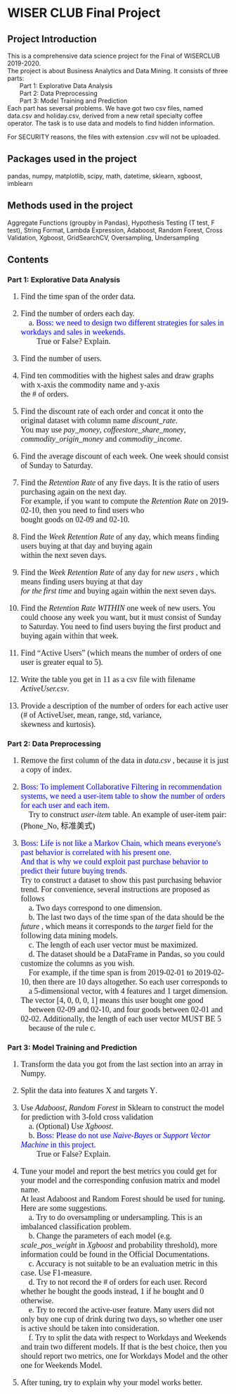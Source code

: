 # WISER CLUB Final Project

## Project Introduction

This is a comprehensive data science project for the Final of WISERCLUB 2019-2020.  <br/>
The project is about Business Analytics and Data Mining. It consists of three parts: <br/>
  Part 1: Explorative Data Analysis <br/>
  Part 2: Data Preprocessing    <br/>
  Part 3: Model Training and Prediction <br/>
Each part has seversal problems. We have got two csv files, named data.csv and holiday.csv, derived from
a new retail specialty coffee operator. The task is to use data and models to find hidden information.

For SECURITY reasons, the files with extension .csv will not be uploaded.

## Packages used in the project

pandas, numpy, matplotlib, scipy, math, datetime, sklearn, xgboost, imblearn

## Methods used in the project

Aggregate Functions (groupby in Pandas), Hypothesis Testing (T test, F test), String Format, Lambda Expression,
Adaboost, Random Forest, Cross Validation, Xgboost, GridSearchCV, Oversampling, Undersampling

## Contents

### Part 1: Explorative Data Analysis

<font size=4, face="Calibri">
    
1.	Find the time span of the order data. <br/>

2.	Find the number of orders each day. <br/>
&emsp;a.	<font color = 'blue'>Boss: we need to design two different strategies for sales in workdays and sales in weekends.</font> <br/> &emsp;&emsp;True or False? Explain. <br/>

3.	Find the number of users. <br/>

4.	Find ten commodities with the highest sales and draw graphs with x-axis the commodity name and y-axis<br/> 
    the # of orders. <br/>

5.  Find the discount rate of each order and concat it onto the original dataset with column name *<font>discount_rate</font>*.<br/>
    You may use *<font>pay_money</font>*, *<font>coffeestore_share_money</font>*, *<font>commodity_origin_money</font>* and *<font>commodity_income</font>*. <br/>

6.	Find the average discount of each week. One week should consist of Sunday to Saturday. <br/>

7.	Find the *<font>Retention Rate</font>* of any five days. It is the ratio of users purchasing again on the next day. <br/>
    For example, if you want to compute the *<font>Retention Rate</font>* on 2019-02-10, then you need to find users who <br/>
    bought goods on 02-09 and 02-10. <br/>

8.  Find the *<font>Week Retention Rate</font>* of any day, which means finding users buying at that day and buying again <br/>
    within the next seven days. <br/>

9.  Find the *<font>Week Retention Rate</font>* of any day for *<font>new users</font>*  , which means finding users buying at that day <br/>*<font>for the first time</font>*  and buying again within the next seven days. <br/>

10. Find the *<font>Retention Rate</font>* *<font>WITHIN</font>* one week of new users. You could choose any week you want, but it must consist of Sunday to Saturday. You need to find users buying the first product and buying again within that week. <br/>

11. Find “Active Users” (which means the number of orders of one user is greater equal to 5). <br/>

12. Write the table you get in 11 as a csv file with filename *<font>ActiveUser.csv</font>*. <br/>

13. Provide a description of the number of orders for each active user (# of ActiveUser, mean, range, std, variance,<br/>
    skewness and kurtosis). 
</font>

### Part 2: Data Preprocessing

<font size=4, face="Calibri">
    
1. Remove the first column of the data in *<font>data.csv</font>* , because it is just a copy of index.<br/>

2.	<font color = blue>Boss: To implement Collaborative Filtering in recommendation systems, we need a user-item table to show the number of orders for each user and each item.</font> <br/>
&emsp;Try to construct *<font>user-item</font>* table. An example of user-item pair: (Phone_No, 标准美式)<br/>

3.	<font color = blue>Boss: Life is not like a Markov Chain, which means everyone's past behavior is correlated with his present one.  
    And that is why we could exploit past purchase behavior to predict their future buying trends.</font>  <br/>
    Try to construct a dataset to show this past purchasing behavior trend. For convenience, several instructions are proposed as follows <br/>
&emsp;a.	Two days correspond to one dimension. <br/>
&emsp;b.	The last two days of the time span of the data should be the *<font>future</font>* , which means it corresponds to the *<font>target</font>*  field for the following data mining models. <br/>
&emsp;c.	The length of each user vector must be maximized. <br/>
&emsp;d.	The dataset should be a <font face="Cambria Math">DataFrame</font> in Pandas, so you could customize the columns as you wish. <br/>
&emsp;For example, if the time span is from 2019-02-01 to 2019-02-10, then there are 10 days altogether. So each user corresponds to  
&emsp;a 5-dimensional vector, with $4$ features and $1$ target dimension. The vector <font face="Cambria Math">[4, 0, 0, 0, 1]</font> means this user bought one good  
&emsp;between 02-09 and 02-10, and four goods between 02-01 and 02-02. Additionally, the length of each user vector MUST BE $5$  
&emsp;because of the rule c.
</font>

### Part 3: Model Training and Prediction

<font size=4, face="Calibri">
    
1.	Transform the data you got from the last section into an <font face="Cambria Math">array</font> in Numpy.<br/>

2.	Split the data into features <font face="Cambria Math">X</font> and targets <font face="Cambria Math">Y</font>.<br/>
3.	Use *<font>Adaboost</font>*, *<font>Random Forest</font>* in Sklearn to construct the model for prediction with 3-fold cross validation  
    &emsp;a.	(Optional) Use *<font>Xgboost</font>*.  <br/>
    &emsp;b.	<font size=4, color = blue>Boss: Please do not use *<font>Naive-Bayes</font>* or *<font>Support Vector Machine</font>* in this project.</font>  <br/>
    &emsp;&emsp;True or False? Explain.<br/>
4.	Tune your model and report the best metrics you could get for your model and the corresponding confusion matrix and model name.<br/>
    At least Adaboost and Random Forest should be used for tuning. Here are some suggestions.   
    &emsp;a.	Try to do oversampling or undersampling. This is an imbalanced classification problem. <br/>
    &emsp;b.	Change the parameters of each model (e.g. *<font>scale_pos_weight</font>* in *<font>Xgboost</font>* and probability threshold), more information could be found in the Official Documentations.   <br/>
    &emsp;c.	Accuracy is not suitable to be an evaluation metric in this case. Use F1-measure.   <br/>
    &emsp;d.	Try to not record the # of orders for each user. Record whether he bought the goods instead, 1 if he bought and 0 otherwise.   <br/>
    &emsp;e.	Try to record the active-user feature. Many users did not only buy one cup of drink during two days, so whether one user is active should be taken into consideration. <br/>
    &emsp;f.  Try to split the data with respect to Workdays and Weekends and train two different models. If that is the best choice, then you should report two metrics, one for Workdays Model and the other one for Weekends Model. <br/>
5.	After tuning, try to explain why your model works better.
</font>
